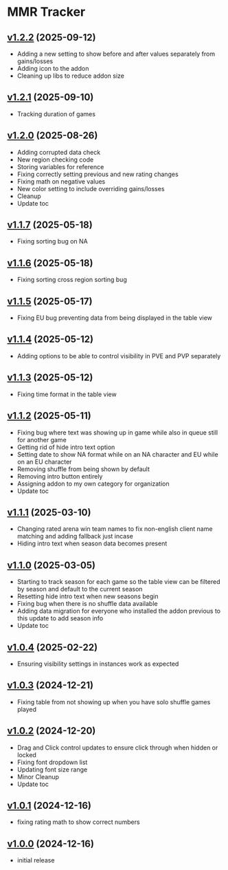 # MMR Tracker

## [v1.2.2](https://github.com/rbgdevx/mmr-tracker/releases/tag/v1.2.2) (2025-09-12)

- Adding a new setting to show before and after values separately from gains/losses
- Adding icon to the addon
- Cleaning up libs to reduce addon size

## [v1.2.1](https://github.com/rbgdevx/mmr-tracker/releases/tag/v1.2.1) (2025-09-10)

- Tracking duration of games

## [v1.2.0](https://github.com/rbgdevx/mmr-tracker/releases/tag/v1.2.0) (2025-08-26)

- Adding corrupted data check
- New region checking code
- Storing variables for reference
- Fixing correctly setting previous and new rating changes
- Fixing math on negative values
- New color setting to include overriding gains/losses
- Cleanup
- Update toc

## [v1.1.7](https://github.com/rbgdevx/mmr-tracker/releases/tag/v1.1.7) (2025-05-18)

- Fixing sorting bug on NA

## [v1.1.6](https://github.com/rbgdevx/mmr-tracker/releases/tag/v1.1.6) (2025-05-18)

- Fixing sorting cross region sorting bug

## [v1.1.5](https://github.com/rbgdevx/mmr-tracker/releases/tag/v1.1.5) (2025-05-17)

- Fixing EU bug preventing data from being displayed in the table view

## [v1.1.4](https://github.com/rbgdevx/mmr-tracker/releases/tag/v1.1.4) (2025-05-12)

- Adding options to be able to control visibility in PVE and PVP separately

## [v1.1.3](https://github.com/rbgdevx/mmr-tracker/releases/tag/v1.1.3) (2025-05-12)

- Fixing time format in the table view

## [v1.1.2](https://github.com/rbgdevx/mmr-tracker/releases/tag/v1.1.2) (2025-05-11)

- Fixing bug where text was showing up in game while also in queue still for another game
- Getting rid of hide intro text option
- Setting date to show NA format while on an NA character and EU while on an EU character
- Removing shuffle from being shown by default
- Removing intro button entirely
- Assigning addon to my own category for organization
- Update toc

## [v1.1.1](https://github.com/rbgdevx/mmr-tracker/releases/tag/v1.1.1) (2025-03-10)

- Changing rated arena win team names to fix non-english client name matching and adding fallback just incase
- Hiding intro text when season data becomes present

## [v1.1.0](https://github.com/rbgdevx/mmr-tracker/releases/tag/v1.1.0) (2025-03-05)

- Starting to track season for each game so the table view can be filtered by season and default to the current season
- Resetting hide intro text when new seasons begin
- Fixing bug when there is no shuffle data available
- Adding data migration for everyone who installed the addon previous to this update to add season info
- Update toc

## [v1.0.4](https://github.com/rbgdevx/mmr-tracker/releases/tag/v1.0.4) (2025-02-22)

- Ensuring visibility settings in instances work as expected

## [v1.0.3](https://github.com/rbgdevx/mmr-tracker/releases/tag/v1.0.3) (2024-12-21)

- Fixing table from not showing up when you have solo shuffle games played

## [v1.0.2](https://github.com/rbgdevx/mmr-tracker/releases/tag/v1.0.2) (2024-12-20)

- Drag and Click control updates to ensure click through when hidden or locked
- Fixing font dropdown list
- Updating font size range
- Minor Cleanup
- Update toc

## [v1.0.1](https://github.com/rbgdevx/mmr-tracker/releases/tag/v1.0.1) (2024-12-16)

- fixing rating math to show correct numbers

## [v1.0.0](https://github.com/rbgdevx/mmr-tracker/releases/tag/v1.0.0) (2024-12-16)

- initial release
